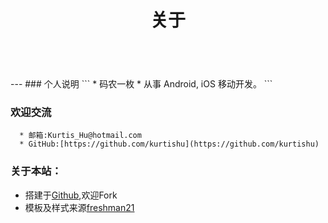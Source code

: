 ﻿---
layout: page
title: 关于
comments: yes
permalink: /about/
---

<br/>
---  
### 个人说明  
```
  * 码农一枚
  * 从事 Android, iOS 移动开发。
```

### 欢迎交流   
```
  * 邮箱:Kurtis_Hu@hotmail.com    
  * GitHub:[https://github.com/kurtishu](https://github.com/kurtishu) 
```

###  关于本站：  

* 搭建于[Github](https://github.com/kurtishu/KurtisHu.github.io),欢迎Fork
* 模板及样式来源[freshman21](https://github.com/yulijia/freshman21/)
